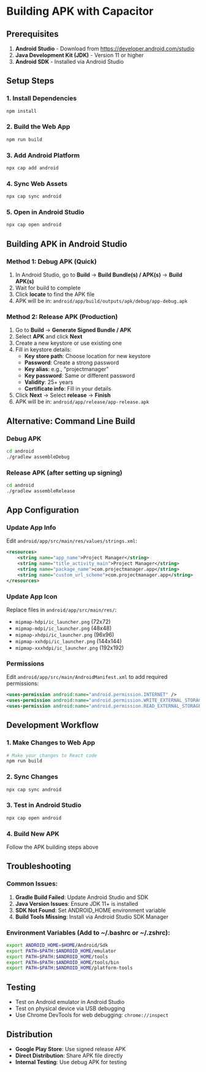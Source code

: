 # Building APK with Capacitor

## Prerequisites
1. **Android Studio** - Download from https://developer.android.com/studio
2. **Java Development Kit (JDK)** - Version 11 or higher
3. **Android SDK** - Installed via Android Studio

## Setup Steps

### 1. Install Dependencies
```bash
npm install
```

### 2. Build the Web App
```bash
npm run build
```

### 3. Add Android Platform
```bash
npx cap add android
```

### 4. Sync Web Assets
```bash
npx cap sync android
```

### 5. Open in Android Studio
```bash
npx cap open android
```

## Building APK in Android Studio

### Method 1: Debug APK (Quick)
1. In Android Studio, go to **Build** → **Build Bundle(s) / APK(s)** → **Build APK(s)**
2. Wait for build to complete
3. Click **locate** to find the APK file
4. APK will be in: `android/app/build/outputs/apk/debug/app-debug.apk`

### Method 2: Release APK (Production)
1. Go to **Build** → **Generate Signed Bundle / APK**
2. Select **APK** and click **Next**
3. Create a new keystore or use existing one
4. Fill in keystore details:
   - **Key store path**: Choose location for new keystore
   - **Password**: Create a strong password
   - **Key alias**: e.g., "projectmanager"
   - **Key password**: Same or different password
   - **Validity**: 25+ years
   - **Certificate info**: Fill in your details
5. Click **Next** → Select **release** → **Finish**
6. APK will be in: `android/app/release/app-release.apk`

## Alternative: Command Line Build

### Debug APK
```bash
cd android
./gradlew assembleDebug
```

### Release APK (after setting up signing)
```bash
cd android
./gradlew assembleRelease
```

## App Configuration

### Update App Info
Edit `android/app/src/main/res/values/strings.xml`:
```xml
<resources>
    <string name="app_name">Project Manager</string>
    <string name="title_activity_main">Project Manager</string>
    <string name="package_name">com.projectmanager.app</string>
    <string name="custom_url_scheme">com.projectmanager.app</string>
</resources>
```

### Update App Icon
Replace files in `android/app/src/main/res/`:
- `mipmap-hdpi/ic_launcher.png` (72x72)
- `mipmap-mdpi/ic_launcher.png` (48x48)
- `mipmap-xhdpi/ic_launcher.png` (96x96)
- `mipmap-xxhdpi/ic_launcher.png` (144x144)
- `mipmap-xxxhdpi/ic_launcher.png` (192x192)

### Permissions
Edit `android/app/src/main/AndroidManifest.xml` to add required permissions:
```xml
<uses-permission android:name="android.permission.INTERNET" />
<uses-permission android:name="android.permission.WRITE_EXTERNAL_STORAGE" />
<uses-permission android:name="android.permission.READ_EXTERNAL_STORAGE" />
```

## Development Workflow

### 1. Make Changes to Web App
```bash
# Make your changes to React code
npm run build
```

### 2. Sync Changes
```bash
npx cap sync android
```

### 3. Test in Android Studio
```bash
npx cap open android
```

### 4. Build New APK
Follow the APK building steps above

## Troubleshooting

### Common Issues:
1. **Gradle Build Failed**: Update Android Studio and SDK
2. **Java Version Issues**: Ensure JDK 11+ is installed
3. **SDK Not Found**: Set ANDROID_HOME environment variable
4. **Build Tools Missing**: Install via Android Studio SDK Manager

### Environment Variables (Add to ~/.bashrc or ~/.zshrc):
```bash
export ANDROID_HOME=$HOME/Android/Sdk
export PATH=$PATH:$ANDROID_HOME/emulator
export PATH=$PATH:$ANDROID_HOME/tools
export PATH=$PATH:$ANDROID_HOME/tools/bin
export PATH=$PATH:$ANDROID_HOME/platform-tools
```

## Testing
- Test on Android emulator in Android Studio
- Test on physical device via USB debugging
- Use Chrome DevTools for web debugging: `chrome://inspect`

## Distribution
- **Google Play Store**: Use signed release APK
- **Direct Distribution**: Share APK file directly
- **Internal Testing**: Use debug APK for testing